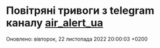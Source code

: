 # Повітряні тривоги з telegram каналу [air_alert_ua](https://t.me/air_alert_ua)

Оновлено:
вівторок, 22 листопада 2022 20:00:03 +0200
